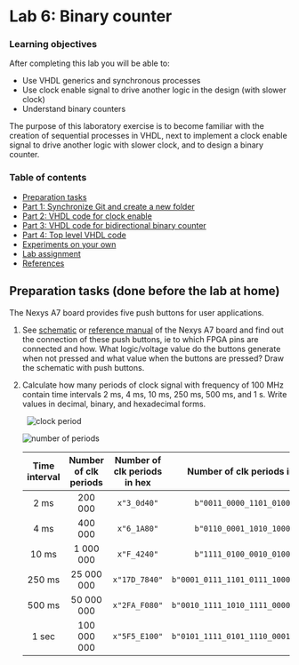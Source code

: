 # Lab 6: Binary counter

<!--
![Logo](../../logolink_eng.jpg)
<p align="center">
  The Study of Modern and Developing Engineering BUT<br>
  CZ.02.2.69/0.0/0.0/18_056/0013325
</p>
-->

### Learning objectives

After completing this lab you will be able to:

* Use VHDL generics and synchronous processes
* Use clock enable signal to drive another logic in the design (with slower clock)
* Understand binary counters

The purpose of this laboratory exercise is to become familiar with the creation of sequential processes in VHDL, next to implement a clock enable signal to drive another logic with slower clock, and to design a binary counter.

### Table of contents

* [Preparation tasks](#preparation)
* [Part 1: Synchronize Git and create a new folder](#part1)
* [Part 2: VHDL code for clock enable](#part2)
* [Part 3: VHDL code for bidirectional binary counter](#part3)
* [Part 4: Top level VHDL code](#part4)
* [Experiments on your own](#experiments)
* [Lab assignment](#assignment)
* [References](#references)

<a name="preparation"></a>

## Preparation tasks (done before the lab at home)

The Nexys A7 board provides five push buttons for user applications.

1. See [schematic](https://github.com/tomas-fryza/digital-electronics-1/blob/master/docs/nexys-a7-sch.pdf) or [reference manual](https://reference.digilentinc.com/reference/programmable-logic/nexys-a7/reference-manual) of the Nexys A7 board and find out the connection of these push buttons, ie to which FPGA pins are connected and how. What logic/voltage value do the buttons generate when not pressed and what value when the buttons are pressed? Draw the schematic with push buttons.

2. Calculate how many periods of clock signal with frequency of 100&nbsp;MHz contain time intervals 2&nbsp;ms, 4&nbsp;ms, 10&nbsp;ms, 250&nbsp;ms, 500&nbsp;ms, and 1&nbsp;s. Write values in decimal, binary, and hexadecimal forms.

   &nbsp;
   ![clock period](images/freq.png)
   &nbsp;

   ![number of periods](images/periods.png)
   &nbsp;
   <!--
   https://editor.codecogs.com/
   T_{clk}=\frac{1}{f_{clk}}=
   \textup{number of clk period} = \frac{\textup{time interval}}{T_{clk}}=
   -->

   | **Time interval** | **Number of clk periods** | **Number of clk periods in hex** | **Number of clk periods in binary** |
   | :-: | :-: | :-: | :-: |
   | 2&nbsp;ms | 200 000 | `x"3_0d40"` | `b"0011_0000_1101_0100_0000"` |
   | 4&nbsp;ms | 400 000 | `x"6_1A80"` | `b"0110_0001_1010_1000_0000"` |
   | 10&nbsp;ms | 1 000 000 | `x"F_4240"` | `b"1111_0100_0010_0100_0000"` |
   | 250&nbsp;ms | 25 000 000 | `x"17D_7840"` | `b"0001_0111_1101_0111_1000_0100_0000"` |
   | 500&nbsp;ms | 50 000 000 | `x"2FA_F080"` | `b"0010_1111_1010_1111_0000_1000_0000"` |
   | 1&nbsp;sec | 100 000 000 | `x"5F5_E100"` | `b"0101_1111_0101_1110_0001_0000_0000"` |

<a name="part1"></a>